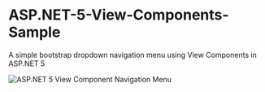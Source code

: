 # ASP.NET-5-View-Components-Sample

A simple bootstrap dropdown navigation menu using View Components in ASP.NET 5

![ASP.NET 5 View Component Navigation Menu](http://i2.wp.com/techiejourney.com/wp-content/uploads/2015/07/Dropdown-Navigation-Menu.jpg)
